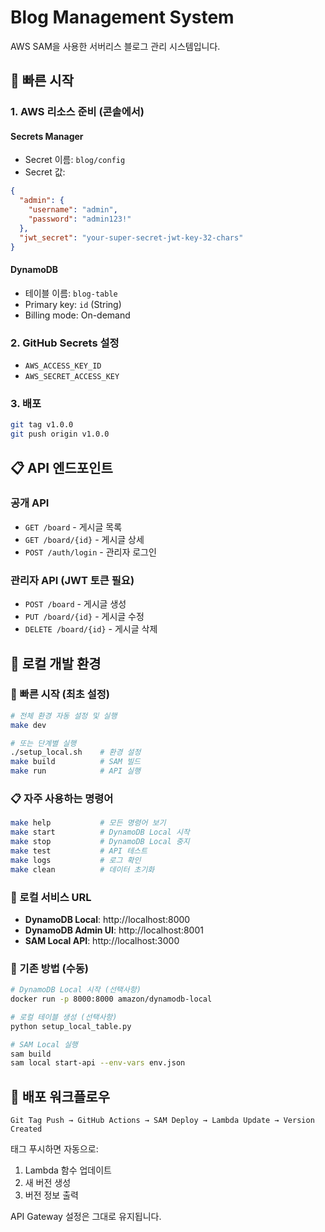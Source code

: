 # Blog Management System

AWS SAM을 사용한 서버리스 블로그 관리 시스템입니다.

## 🚀 빠른 시작

### 1. AWS 리소스 준비 (콘솔에서)

#### Secrets Manager
- Secret 이름: `blog/config`
- Secret 값:
```json
{
  "admin": {
    "username": "admin",
    "password": "admin123!"
  },
  "jwt_secret": "your-super-secret-jwt-key-32-chars"
}
```

#### DynamoDB
- 테이블 이름: `blog-table`
- Primary key: `id` (String)
- Billing mode: On-demand

### 2. GitHub Secrets 설정
- `AWS_ACCESS_KEY_ID`
- `AWS_SECRET_ACCESS_KEY`

### 3. 배포
```bash
git tag v1.0.0
git push origin v1.0.0
```

## 📋 API 엔드포인트

### 공개 API
- `GET /board` - 게시글 목록
- `GET /board/{id}` - 게시글 상세
- `POST /auth/login` - 관리자 로그인

### 관리자 API (JWT 토큰 필요)
- `POST /board` - 게시글 생성
- `PUT /board/{id}` - 게시글 수정
- `DELETE /board/{id}` - 게시글 삭제

## 🧪 로컬 개발 환경

### 🚀 빠른 시작 (최초 설정)
```bash
# 전체 환경 자동 설정 및 실행
make dev

# 또는 단계별 실행
./setup_local.sh    # 환경 설정
make build          # SAM 빌드  
make run            # API 실행
```

### 📋 자주 사용하는 명령어
```bash
make help           # 모든 명령어 보기
make start          # DynamoDB Local 시작
make stop           # DynamoDB Local 중지
make test           # API 테스트
make logs           # 로그 확인
make clean          # 데이터 초기화
```

### 🔗 로컬 서비스 URL
- **DynamoDB Local**: http://localhost:8000
- **DynamoDB Admin UI**: http://localhost:8001  
- **SAM Local API**: http://localhost:3000

### 🧹 기존 방법 (수동)
```bash
# DynamoDB Local 시작 (선택사항)
docker run -p 8000:8000 amazon/dynamodb-local

# 로컬 테이블 생성 (선택사항)
python setup_local_table.py

# SAM Local 실행
sam build
sam local start-api --env-vars env.json
```

## 🔄 배포 워크플로우

```
Git Tag Push → GitHub Actions → SAM Deploy → Lambda Update → Version Created
```

태그 푸시하면 자동으로:
1. Lambda 함수 업데이트
2. 새 버전 생성
3. 버전 정보 출력

API Gateway 설정은 그대로 유지됩니다.